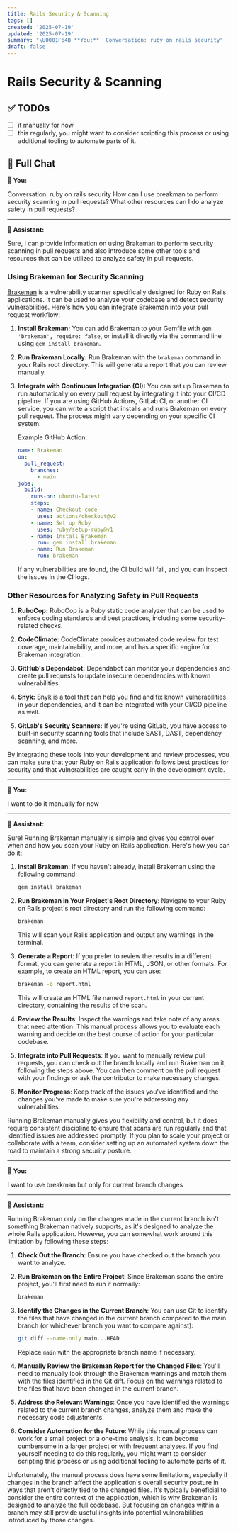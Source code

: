 ```yaml
---
title: Rails Security & Scanning
tags: []
created: '2025-07-19'
updated: '2025-07-19'
summary: "\U0001F64B **You:**  Conversation: ruby on rails security"
draft: false
---
```


# Rails Security & Scanning

## ✅ TODOs
- [ ] it manually for now
- [ ] this regularly, you might want to consider scripting this process or using additional tooling to automate parts of it.

## 🧠 Full Chat

🙋 **You:**

Conversation: ruby on rails security
How can I use breakman to perform security scanning in pull requests?
What other resources can I do analyze safety in pull requests?

---

🤖 **Assistant:**

Sure, I can provide information on using Brakeman to perform security scanning in pull requests and also introduce some other tools and resources that can be utilized to analyze safety in pull requests.

### Using Brakeman for Security Scanning

[Brakeman](https://brakemanscanner.org/) is a vulnerability scanner specifically designed for Ruby on Rails applications. It can be used to analyze your codebase and detect security vulnerabilities. Here's how you can integrate Brakeman into your pull request workflow:

1. **Install Brakeman:** You can add Brakeman to your Gemfile with `gem 'brakeman', require: false`, or install it directly via the command line using `gem install brakeman`.

2. **Run Brakeman Locally:** Run Brakeman with the `brakeman` command in your Rails root directory. This will generate a report that you can review manually.

3. **Integrate with Continuous Integration (CI):** You can set up Brakeman to run automatically on every pull request by integrating it into your CI/CD pipeline. If you are using GitHub Actions, GitLab CI, or another CI service, you can write a script that installs and runs Brakeman on every pull request. The process might vary depending on your specific CI system.

   Example GitHub Action:

   ```yaml
   name: Brakeman
   on:
     pull_request:
       branches:
         - main
   jobs:
     build:
       runs-on: ubuntu-latest
       steps:
       - name: Checkout code
         uses: actions/checkout@v2
       - name: Set up Ruby
         uses: ruby/setup-ruby@v1
       - name: Install Brakeman
         run: gem install brakeman
       - name: Run Brakeman
         run: brakeman
   ```

   If any vulnerabilities are found, the CI build will fail, and you can inspect the issues in the CI logs.

### Other Resources for Analyzing Safety in Pull Requests

1. **RuboCop:** RuboCop is a Ruby static code analyzer that can be used to enforce coding standards and best practices, including some security-related checks.

2. **CodeClimate:** CodeClimate provides automated code review for test coverage, maintainability, and more, and has a specific engine for Brakeman integration.

3. **GitHub's Dependabot:** Dependabot can monitor your dependencies and create pull requests to update insecure dependencies with known vulnerabilities.

4. **Snyk:** Snyk is a tool that can help you find and fix known vulnerabilities in your dependencies, and it can be integrated with your CI/CD pipeline as well.

5. **GitLab's Security Scanners:** If you're using GitLab, you have access to built-in security scanning tools that include SAST, DAST, dependency scanning, and more.

By integrating these tools into your development and review processes, you can make sure that your Ruby on Rails application follows best practices for security and that vulnerabilities are caught early in the development cycle.

---

🙋 **You:**

I want to do it manually for now

---

🤖 **Assistant:**

Sure! Running Brakeman manually is simple and gives you control over when and how you scan your Ruby on Rails application. Here's how you can do it:

1. **Install Brakeman**: If you haven't already, install Brakeman using the following command:

   ```bash
   gem install brakeman
   ```

2. **Run Brakeman in Your Project's Root Directory**: Navigate to your Ruby on Rails project's root directory and run the following command:

   ```bash
   brakeman
   ```

   This will scan your Rails application and output any warnings in the terminal. 

3. **Generate a Report**: If you prefer to review the results in a different format, you can generate a report in HTML, JSON, or other formats. For example, to create an HTML report, you can use:

   ```bash
   brakeman -o report.html
   ```

   This will create an HTML file named `report.html` in your current directory, containing the results of the scan.

4. **Review the Results**: Inspect the warnings and take note of any areas that need attention. This manual process allows you to evaluate each warning and decide on the best course of action for your particular codebase.

5. **Integrate into Pull Requests**: If you want to manually review pull requests, you can check out the branch locally and run Brakeman on it, following the steps above. You can then comment on the pull request with your findings or ask the contributor to make necessary changes.

6. **Monitor Progress**: Keep track of the issues you've identified and the changes you've made to make sure you're addressing any vulnerabilities.

Running Brakeman manually gives you flexibility and control, but it does require consistent discipline to ensure that scans are run regularly and that identified issues are addressed promptly. If you plan to scale your project or collaborate with a team, consider setting up an automated system down the road to maintain a strong security posture.

---

🙋 **You:**

I want to use breakman but only for current branch changes

---

🤖 **Assistant:**

Running Brakeman only on the changes made in the current branch isn't something Brakeman natively supports, as it's designed to analyze the whole Rails application. However, you can somewhat work around this limitation by following these steps:

1. **Check Out the Branch**: Ensure you have checked out the branch you want to analyze.

2. **Run Brakeman on the Entire Project**: Since Brakeman scans the entire project, you'll first need to run it normally:

   ```bash
   brakeman
   ```

3. **Identify the Changes in the Current Branch**: You can use Git to identify the files that have changed in the current branch compared to the main branch (or whichever branch you want to compare against):

   ```bash
   git diff --name-only main...HEAD
   ```

   Replace `main` with the appropriate branch name if necessary.

4. **Manually Review the Brakeman Report for the Changed Files**: You'll need to manually look through the Brakeman warnings and match them with the files identified in the Git diff. Focus on the warnings related to the files that have been changed in the current branch.

5. **Address the Relevant Warnings**: Once you have identified the warnings related to the current branch changes, analyze them and make the necessary code adjustments.

6. **Consider Automation for the Future**: While this manual process can work for a small project or a one-time analysis, it can become cumbersome in a larger project or with frequent analyses. If you find yourself needing to do this regularly, you might want to consider scripting this process or using additional tooling to automate parts of it.

Unfortunately, the manual process does have some limitations, especially if changes in the branch affect the application's overall security posture in ways that aren't directly tied to the changed files. It's typically beneficial to consider the entire context of the application, which is why Brakeman is designed to analyze the full codebase. But focusing on changes within a branch may still provide useful insights into potential vulnerabilities introduced by those changes.